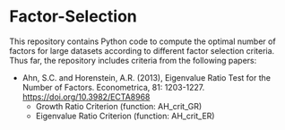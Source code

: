 # Factor-Selection

This repository contains Python code to compute the optimal number of factors for large datasets according to different factor selection criteria. Thus far, the repository includes criteria from the following papers:

- Ahn, S.C. and Horenstein, A.R. (2013), Eigenvalue Ratio Test for the Number of Factors. Econometrica, 81: 1203-1227. https://doi.org/10.3982/ECTA8968
  - Growth Ratio Criterion (function: AH_crit_GR)
  - Eigenvalue Ratio Criterion (function: AH_crit_ER)
